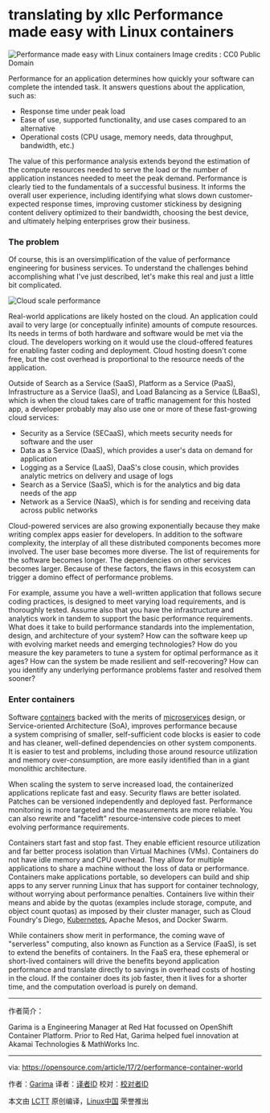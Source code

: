 translating by xllc
Performance made easy with Linux containers
============================================================

 ![Performance made easy with Linux containers](https://opensource.com/sites/default/files/styles/image-full-size/public/containers_scale_performance.jpg?itok=A9RwUOXA "Performance made easy with Linux containers") 
Image credits : CC0 Public Domain

Performance for an application determines how quickly your software can complete the intended task. It answers questions about the application, such as:

*   Response time under peak load
*   Ease of use, supported functionality, and use cases compared to an alternative
*   Operational costs (CPU usage, memory needs, data throughput, bandwidth, etc.)

The value of this performance analysis extends beyond the estimation of the compute resources needed to serve the load or the number of application instances needed to meet the peak demand. Performance is clearly tied to the fundamentals of a successful business. It informs the overall user experience, including identifying what slows down customer-expected response times, improving customer stickiness by designing content delivery optimized to their bandwidth, choosing the best device, and ultimately helping enterprises grow their business.

### The problem

Of course, this is an oversimplification of the value of performance engineering for business services. To understand the challenges behind accomplishing what I've just described, let's make this real and just a little bit complicated.

 ![Cloud scale performance](https://opensource.com/sites/default/files/cloud_scale_performance.jpg "Cloud scale performance") 

Real-world applications are likely hosted on the cloud. An application could avail to very large (or conceptually infinite) amounts of compute resources. Its needs in terms of both hardware and software would be met via the cloud. The developers working on it would use the cloud-offered features for enabling faster coding and deployment. Cloud hosting doesn't come free, but the cost overhead is proportional to the resource needs of the application.

Outside of Search as a Service (SaaS), Platform as a Service (PaaS), Infrastructure as a Service (IaaS), and Load Balancing as a Service (LBaaS), which is when the cloud takes care of traffic management for this hosted app, a developer probably may also use one or more of these fast-growing cloud services:

*   Security as a Service (SECaaS), which meets security needs for software and the user
*   Data as a Service (DaaS), which provides a user's data on demand for application
*   Logging as a Service (LaaS), DaaS's close cousin, which provides analytic metrics on delivery and usage of logs
*   Search as a Service (SaaS), which is for the analytics and big data needs of the app
*   Network as a Service (NaaS), which is for sending and receiving data across public networks

Cloud-powered services are also growing exponentially because they make writing complex apps easier for developers. In addition to the software complexity, the interplay of all these distributed components becomes more involved. The user base becomes more diverse. The list of requirements for the software becomes longer. The dependencies on other services becomes larger. Because of these factors, the flaws in this ecosystem can trigger a domino effect of performance problems.

For example, assume you have a well-written application that follows secure coding practices, is designed to meet varying load requirements, and is thoroughly tested. Assume also that you have the infrastructure and analytics work in tandem to support the basic performance requirements. What does it take to build performance standards into the implementation, design, and architecture of your system? How can the software keep up with evolving market needs and emerging technologies? How do you measure the key parameters to tune a system for optimal performance as it ages? How can the system be made resilient and self-recovering? How can you identify any underlying performance problems faster and resolved them sooner?

### Enter containers

Software [containers][2] backed with the merits of [microservices][3] design, or Service-oriented Architecture (SoA), improves performance because a system comprising of smaller, self-sufficient code blocks is easier to code and has cleaner, well-defined dependencies on other system components. It is easier to test and problems, including those around resource utilization and memory over-consumption, are more easily identified than in a giant monolithic architecture.

When scaling the system to serve increased load, the containerized applications replicate fast and easy. Security flaws are better isolated. Patches can be versioned independently and deployed fast. Performance monitoring is more targeted and the measurements are more reliable. You can also rewrite and "facelift" resource-intensive code pieces to meet evolving performance requirements.

Containers start fast and stop fast. They enable efficient resource utilization and far better process isolation than Virtual Machines (VMs). Containers do not have idle memory and CPU overhead. They allow for multiple applications to share a machine without the loss of data or performance. Containers make applications portable, so developers can build and ship apps to any server running Linux that has support for container technology, without worrying about performance penalties. Containers live within their means and abide by the quotas (examples include storage, compute, and object count quotas) as imposed by their cluster manager, such as Cloud Foundry's Diego, [Kubernetes][4], Apache Mesos, and Docker Swarm.

While containers show merit in performance, the coming wave of "serverless" computing, also known as Function as a Service (FaaS), is set to extend the benefits of containers. In the FaaS era, these ephemeral or short-lived containers will drive the benefits beyond application performance and translate directly to savings in overhead costs of hosting in the cloud. If the container does its job faster, then it lives for a shorter time, and the computation overload is purely on demand.

--------------------------------------------------------------------------------

作者简介：

Garima is a Engineering Manager at Red Hat focussed on OpenShift Container Platform. Prior to Red Hat, Garima helped fuel innovation at Akamai Technologies & MathWorks Inc.

--------------------------------------------------------------------------------

via: https://opensource.com/article/17/2/performance-container-world

作者：[Garima][a]
译者：[译者ID](https://github.com/译者ID)
校对：[校对者ID](https://github.com/校对者ID)

本文由 [LCTT](https://github.com/LCTT/TranslateProject) 原创编译，[Linux中国](https://linux.cn/) 荣誉推出

[a]:https://opensource.com/users/garimavsharma
[1]:https://opensource.com/article/17/2/performance-container-world?rate=RozKaIY39AZNxbayqFkUmtkkhoGdctOVuGOAJqVJII8
[2]:https://opensource.com/resources/what-are-linux-containers
[3]:https://opensource.com/resources/what-are-microservices
[4]:https://opensource.com/resources/what-is-kubernetes
[5]:https://opensource.com/user/109286/feed
[6]:https://opensource.com/article/17/2/performance-container-world#comments
[7]:https://opensource.com/users/garimavsharma
